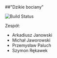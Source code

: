 ##"Dzikie bociany"

<img src="https://travis-ci.org/Zhukovo/RoR-Egzamin.svg?branch=master" alt="Build Status" />

Zespół:
* Arkadiusz Janowski
* Michał Jaworowski
* Przemysław Paluch
* Szymon Rękawek
